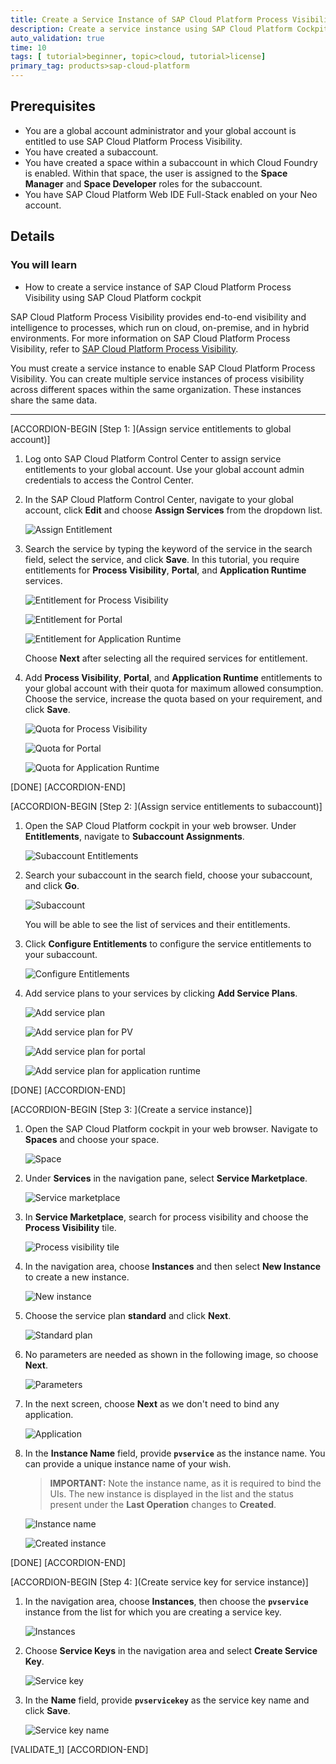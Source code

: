 ```yaml
---
title: Create a Service Instance of SAP Cloud Platform Process Visibility
description: Create a service instance using SAP Cloud Platform Cockpit to enable the Process Visibility service.
auto_validation: true
time: 10
tags: [ tutorial>beginner, topic>cloud, tutorial>license]
primary_tag: products>sap-cloud-platform
---
```


## Prerequisites
 - You are a global account administrator and your global account is entitled to use SAP Cloud Platform Process Visibility.
 - You have created a subaccount.
 - You have created a space within a subaccount in which Cloud Foundry is enabled. Within that space, the user is assigned to the **Space Manager** and **Space Developer** roles for the subaccount.
 - You have SAP Cloud Platform Web IDE Full-Stack enabled on your Neo account.

## Details
### You will learn
  - How to create a service instance of SAP Cloud Platform Process Visibility using SAP Cloud Platform cockpit

SAP Cloud Platform Process Visibility provides end-to-end visibility and intelligence to processes, which run on cloud, on-premise, and in hybrid environments. For more information on SAP Cloud Platform Process Visibility, refer to [SAP Cloud Platform Process Visibility](https://help.sap.com/viewer/62fd39fa3eae4046b23dba285e84bfd4/Cloud/en-US/2f72882f457a4b87a054bdf45d85fe52.html).

You must create a service instance to enable SAP Cloud Platform Process Visibility. You can create multiple service instances of process visibility across different spaces within the same organization. These instances share the same data.

---

[ACCORDION-BEGIN [Step 1: ](Assign service entitlements to global account)]
1. Log onto SAP Cloud Platform Control Center to assign service entitlements to your global account. Use your global account admin credentials to access the Control Center.

2. In the SAP Cloud Platform Control Center, navigate to your global account, click **Edit** and choose **Assign Services** from the dropdown list.

    ![Assign Entitlement](Entitlement-01.png)

3. Search the service by typing the keyword of the service in the search field, select the service, and click **Save**. In this tutorial, you require entitlements for **Process Visibility**, **Portal**, and **Application Runtime** services.

    ![Entitlement for Process Visibility](Entitlement-PV-02.png)

    ![Entitlement for Portal](Entitlement-Portal-03.png)

    ![Entitlement for Application Runtime](Entitlement-App-Runtime-04.png)

    Choose **Next** after selecting all the required services for entitlement.

4. Add **Process Visibility**, **Portal**, and **Application Runtime** entitlements to your global account with their quota for maximum allowed consumption. Choose the service, increase the quota based on your requirement, and click **Save**.

    ![Quota for Process Visibility](Quota-PV-05.png)

    ![Quota for Portal](Quota-Portal-06.png)

    ![Quota for Application Runtime](Quota-App-Runtime-07.png)

[DONE]
[ACCORDION-END]

[ACCORDION-BEGIN [Step 2: ](Assign service entitlements to subaccount)]

1. Open the SAP Cloud Platform cockpit in your web browser. Under **Entitlements**, navigate to **Subaccount Assignments**.

    ![Subaccount Entitlements](subaccount-entitlements-08.png)

2. Search your subaccount in the search field, choose your subaccount, and click **Go**.

    ![Subaccount](subaccount-09.png)

    You will be able to see the list of services and their entitlements.

3. Click **Configure Entitlements** to configure the service entitlements to your subaccount.

    ![Configure Entitlements](Configure-Entitlements-10.png)

4. Add service plans to your services by clicking **Add Service Plans**.

    ![Add service plan](Add-serviceplan-11.png)

    ![Add service plan for PV](Add-Service-Plan-PV-12.png)

    ![Add service plan for portal](Add-Service-Plan-Portal-13.png)

    ![Add service plan for application runtime](Add-service-plan-App-Runtime-14.png)

[DONE]
[ACCORDION-END]


[ACCORDION-BEGIN [Step 3: ](Create a service instance)]

1. Open the SAP Cloud Platform cockpit in your web browser. Navigate to **Spaces** and choose your space.

    ![Space](Spaces-15.png)

2. Under **Services** in the navigation pane, select **Service Marketplace**.

    ![Service marketplace](Service-Marketplace-16.png)

3. In **Service Marketplace**, search for process visibility and choose the **Process Visibility** tile.

    ![Process visibility tile](PV-Tile-17.png)

4. In the navigation area, choose **Instances** and then select **New Instance** to create a new instance.

    ![New instance](New-Instance-18.png)

5. Choose the service plan **standard** and click **Next**.

    ![Standard plan](Standard-Plan-19.png)

6. No parameters are needed as shown in the following image, so choose **Next**.

    ![Parameters](Parameters-20.png)

7. In the next screen, choose **Next** as we don't need to bind any application.

    ![Application](Application-21.png)

8. In the **Instance Name** field, provide **`pvservice`** as the instance name. You can provide a unique instance name of your wish.

    >**IMPORTANT:** Note the instance name, as it is required to bind the UIs. The new instance is displayed in the list and the status present under the **Last Operation** changes to **Created**.

    ![Instance name](Service-Instance-Name-22.png)

    ![Created instance](Created-23.png)

[DONE]
[ACCORDION-END]

[ACCORDION-BEGIN [Step 4: ](Create service key for service instance)]

1. In the navigation area, choose **Instances**, then choose the **`pvservice`** instance from the list for which you are creating a service key.

    ![Instances](Instances-24.png)

2. Choose **Service Keys** in the navigation area and select **Create Service Key**.

    ![Service key](Service-Key-25.png)

3. In the **Name** field, provide **`pvservicekey`** as the service key name and click **Save**.

    ![Service key name](Service-Key-Name-26.png)

[VALIDATE_1]
[ACCORDION-END]
